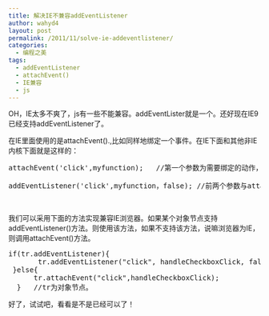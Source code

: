 ```yaml
---
title: 解决IE不兼容addEventListener
author: wahyd4
layout: post
permalink: /2011/11/solve-ie-addeventlistener/
categories:
  - 编程之美
tags:
  - addEventListener
  - attachEvent()
  - IE兼容
  - js
---
```

OH，IE太多不爽了，js有一些不能兼容。addEventLister就是一个。还好现在IE9已经支持addEventListener了。

在IE里面使用的是attachEvent().,比如同样地绑定一个事件。在IE下面和其他非IE内核下面就是这样的：

<pre class="brush: jscript; title: ; notranslate" title="">attachEvent('click',myfunction);   //第一个参数为需要绑定的动作，第二个参数为绑定的事件，这是在IE下面

addEventListener('click',myfunction，false); //前两个参数与attachEvent一样，第三个参数为异步还是同步调用，false为异步。而我们通常选择false.</pre>

 

我们可以采用下面的方法实现兼容IE浏览器。如果某个对象节点支持addEventListener()方法。则使用该方法，如果不支持该方法，说嘛浏览器为IE，则调用attachEvent()方法。

<pre class="brush: jscript; title: ; notranslate" title="">if(tr.addEventListener){
       tr.addEventListener("click", handleCheckboxClick, false);
 }else{
      tr.attachEvent("click",handleCheckboxClick);
  }   //tr为对象节点。
</pre>

<pre>好了，试试吧，看看是不是已经可以了！</pre>
